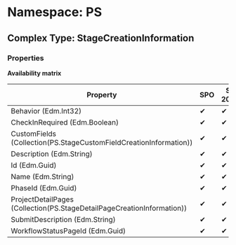 # Namespace: PS

## Complex Type: StageCreationInformation

### Properties

**Availability matrix**

Property | SPO | SP 2019 | SP 2016 | SP 2013
----------|-----|---------|---------|--------
Behavior (Edm.Int32) | ✔ | ✔ | ✔ | ✖
CheckInRequired (Edm.Boolean) | ✔ | ✔ | ✔ | ✖
CustomFields (Collection(PS.StageCustomFieldCreationInformation)) | ✔ | ✔ | ✔ | ✖
Description (Edm.String) | ✔ | ✔ | ✔ | ✖
Id (Edm.Guid) | ✔ | ✔ | ✔ | ✖
Name (Edm.String) | ✔ | ✔ | ✔ | ✖
PhaseId (Edm.Guid) | ✔ | ✔ | ✔ | ✖
ProjectDetailPages (Collection(PS.StageDetailPageCreationInformation)) | ✔ | ✔ | ✔ | ✖
SubmitDescription (Edm.String) | ✔ | ✔ | ✔ | ✖
WorkflowStatusPageId (Edm.Guid) | ✔ | ✔ | ✔ | ✖
